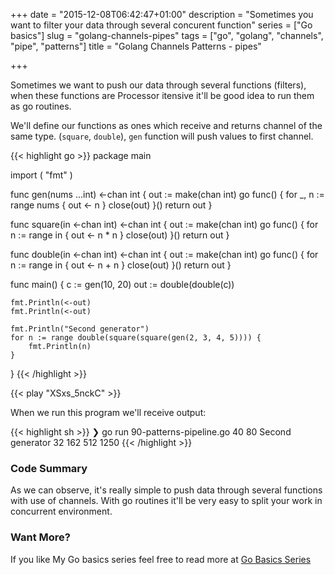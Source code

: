+++
date = "2015-12-08T06:42:47+01:00"
description = "Sometimes you want to filter your data through several concurent function"
series = ["Go basics"]
slug = "golang-channels-pipes"
tags = ["go", "golang", "channels", "pipe", "patterns"]
title = "Golang Channels Patterns - pipes"

+++

Sometimes we want to push our data through several functions (filters), when
these functions are Processor itensive it'll be good idea to run
them as go routines.

We'll define our functions as ones which receive and returns channel of the
same type. (`square`, `double`), `gen` function will push values to first channel.

{{< highlight go >}}
package main

import (
	"fmt"
)

func gen(nums ...int) <-chan int {
	out := make(chan int)
	go func() {
		for _, n := range nums {
			out <- n
		}
		close(out)
	}()
	return out
}

func square(in <-chan int) <-chan int {
	out := make(chan int)
	go func() {
		for n := range in {
			out <- n * n
		}
		close(out)
	}()
	return out
}

func double(in <-chan int) <-chan int {
	out := make(chan int)
	go func() {
		for n := range in {
			out <- n + n
		}
		close(out)
	}()
	return out
}

func main() {
	c := gen(10, 20)
	out := double(double(c))

	fmt.Println(<-out)
	fmt.Println(<-out)

	fmt.Println("Second generator")
	for n := range double(square(square(gen(2, 3, 4, 5)))) {
		fmt.Println(n)
	}
}
{{< /highlight >}}

{{< play "XSxs_5nckC" >}}

When we run this program we'll receive output:

{{< highlight sh >}}
❯ go run 90-patterns-pipeline.go
40
80
Second generator
32
162
512
1250
{{< /highlight >}}


### Code Summary

As we can observe, it's really simple to push data through several
functions with use of channels. With go routines it'll be very easy
to split your work in concurrent environment.


### Want More?

If you like My Go basics series feel free to read more at [Go Basics Series](/series/go-basics/)
